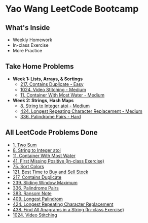 # **Yao Wang LeetCode Bootcamp**
## **What's Inside**
* Weekly Homework
* In-class Exercise
* More Practice

## **Take Home Problems**
* **Week 1: Lists, Arrays, & Sortings**
  * [217. Contains Duplicate - Easy](https://github.com/wwwy120/Yao-Wang-LeetCode-BootCamp/blob/main/Week%201-Lists%2C%20Arrays%2C%20Sortings/Homework/217.%20Contains%20Duplicate.py)
  * [1024. Video Stitching - Medium](https://github.com/wwwy120/Yao-Wang-LeetCode-BootCamp/blob/main/Week%201-Lists%2C%20Arrays%2C%20Sortings/Homework/1024.%20Video%20Stitching.py)
  * [11. Container With Most Water - Medium](https://github.com/wwwy120/Yao-Wang-LeetCode-BootCamp/blob/main/Week%201-Lists%2C%20Arrays%2C%20Sortings/Homework/11.%20Container%20With%20Most%20Water.py)
* **Week 2: Strings, Hash Maps**
    * [8. String to Integer atoi - Medium]()
    * [424. Longest Repeating Character Replacement - Medium]()
    * [336. Palindrome Pairs - Hard]()

## **All LeetCode Problems Done**
* [1. Two Sum](https://github.com/wwwy120/Yao-Wang-LeetCode-BootCamp/blob/main/Week%201-Lists%2C%20Arrays%2C%20Sortings/Practice/1.%20Two%20Sum.py)
* [8. String to Integer atoi](////)
* [11. Container With Most Water](https://github.com/wwwy120/Yao-Wang-LeetCode-BootCamp/blob/main/Week%201-Lists%2C%20Arrays%2C%20Sortings/Homework/11.%20Container%20With%20Most%20Water.py)
* [41. First Missing Positive (In-class Exercise)](/Week%202-Strings,%20Hash%20Maps/Practice/41.%20First%20Missing%20Positive.py)
* [75. Sort Colors](https://github.com/wwwy120/Yao-Wang-LeetCode-BootCamp/blob/main/Week%201-Lists%2C%20Arrays%2C%20Sortings/In-class%20Exercise/75.%20Sort%20Colors.py)
* [121. Best Time to Buy and Sell Stock](https://github.com/wwwy120/Yao-Wang-LeetCode-BootCamp/blob/main/Week%201-Lists%2C%20Arrays%2C%20Sortings/In-class%20Exercise/121.%20Best%20Time%20to%20Buy%20and%20Sell%20Stock.py)
* [217. Contains Duplicate](https://github.com/wwwy120/Yao-Wang-LeetCode-BootCamp/blob/main/Week%201-Lists%2C%20Arrays%2C%20Sortings/Homework/217.%20Contains%20Duplicate.py)
* [239. Sliding Window Maximum](https://github.com/wwwy120/Yao-Wang-LeetCode-BootCamp/blob/main/Week%201-Lists%2C%20Arrays%2C%20Sortings/In-class%20Exercise/239.%20Sliding%20Window%20Maximum.py)
* [336. Palindrome Pairs](//)
* [383. Ransom Note](/Week%202-Strings,%20Hash%20Maps/Practice/383.%20Ransom%20Note.py)
* [409. Longest Palindrom](/Week%202-Strings,%20Hash%20Maps/Practice/409.%20Longest%20Palindrome.py)
* [424. Longest Repeating Character Replacement](//)
* [438. Find All Anagrams in a String (In-class Exercise)](/Week%202-Strings,%20Hash%20Maps/Practice/438.%20Find%20All%20Anagrams%20in%20a%20String.py)
* [1024. Video Stitching](https://github.com/wwwy120/Yao-Wang-LeetCode-BootCamp/blob/main/Week%201-Lists%2C%20Arrays%2C%20Sortings/Homework/1024.%20Video%20Stitching.py)
